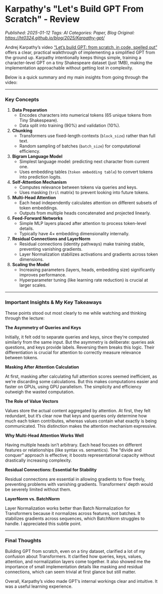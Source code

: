 # Karpathy's "Let's Build GPT From Scratch" - Review
_Published: 2025-01-12_
_Tags: AI_
_Categories: Paper, Blog_
_Original: https://ht0324.github.io/blog/2025/Karpathy-gpt/_

<p>Andrej Karpathy’s video <a href="https://www.youtube.com/watch?v=kCc8FmEb1nY">“Let’s build GPT: from scratch, in code, spelled out”</a> offers a clear, practical walkthrough of implementing a simplified GPT from the ground up. Karpathy intentionally keeps things simple, training a character-level GPT on a tiny Shakespeare dataset (just 1MB), making the implementation approachable without getting lost in complexity.</p>

<p>Below is a quick summary and my main insights from going through the video:</p>

<hr />

<h3 id="key-concepts">Key Concepts</h3>

<ol>
  <li><strong>Data Preparation</strong>
    <ul>
      <li>Encodes characters into numerical tokens (65 unique tokens from Tiny Shakespeare).</li>
      <li>Data split into training (90%) and validation (10%).</li>
    </ul>
  </li>
  <li><strong>Chunking</strong>
    <ul>
      <li>Transformers use fixed-length contexts (<code class="language-plaintext highlighter-rouge">block_size</code>) rather than full text.</li>
      <li>Random sampling of batches (<code class="language-plaintext highlighter-rouge">batch_size</code>) for computational efficiency.</li>
    </ul>
  </li>
  <li><strong>Bigram Language Model</strong>
    <ul>
      <li>Simplest language model: predicting next character from current one.</li>
      <li>Uses embedding tables (<code class="language-plaintext highlighter-rouge">token embedding table</code>) to convert tokens into prediction logits.</li>
    </ul>
  </li>
  <li><strong>Self-Attention Mechanism</strong>
    <ul>
      <li>Computes relevance between tokens via queries and keys.</li>
      <li>Uses masking (<code class="language-plaintext highlighter-rouge">tril</code> matrix) to prevent looking into future tokens.</li>
    </ul>
  </li>
  <li><strong>Multi-Head Attention</strong>
    <ul>
      <li>Each head independently calculates attention on different subsets of token embeddings.</li>
      <li>Outputs from multiple heads concatenated and projected linearly.</li>
    </ul>
  </li>
  <li><strong>Feed-Forward Networks</strong>
    <ul>
      <li>Simple MLP layers placed after attention to process token-level details.</li>
      <li>Typically have 4× embedding dimensionality internally.</li>
    </ul>
  </li>
  <li><strong>Residual Connections and LayerNorm</strong>
    <ul>
      <li>Residual connections (identity pathways) make training stable, preventing vanishing gradients.</li>
      <li>Layer Normalization stabilizes activations and gradients across token dimensions.</li>
    </ul>
  </li>
  <li><strong>Scaling the Model</strong>
    <ul>
      <li>Increasing parameters (layers, heads, embedding size) significantly improves performance.</li>
      <li>Hyperparameter tuning (like learning rate reduction) is crucial at larger scales.</li>
    </ul>
  </li>
</ol>

<hr />

<h3 id="important-insights--my-key-takeaways">Important Insights &amp; My Key Takeaways</h3>

<p>These points stood out most clearly to me while watching and thinking through the lecture:</p>

<p><strong>The Asymmetry of Queries and Keys</strong></p>

<p>Initially, it felt odd to separate queries and keys, since they’re computed similarly from the same input. But the asymmetry is deliberate: queries ask questions, and keys provide labels. Reversing them breaks this logic. Their differentiation is crucial for attention to correctly measure relevance between tokens.</p>

<p><strong>Masking After Attention Calculation</strong></p>

<p>At first, masking after calculating full attention scores seemed inefficient, as we’re discarding some calculations. But this makes computations easier and faster on GPUs, using GPU parallelism. The simplicity and efficiency outweigh the wasted computation.</p>

<p><strong>The Role of Value Vectors</strong></p>

<p>Values store the actual content aggregated by attention. At first, they felt redundant, but it’s clear now that keys and queries only determine how much each token contributes, whereas values contain what exactly is being communicated. This distinction makes the attention mechanism expressive.</p>

<p><strong>Why Multi-Head Attention Works Well</strong></p>

<p>Having multiple heads isn’t arbitrary. Each head focuses on different features or relationships (like syntax vs. semantics). The “divide and conquer” approach is effective; it boosts representational capacity without drastically increasing complexity.</p>

<p><strong>Residual Connections: Essential for Stability</strong></p>

<p>Residual connections are essential in allowing gradients to flow freely, preventing problems with vanishing gradients. Transformers’ depth would be severely limited without them.</p>

<p><strong>LayerNorm vs. BatchNorm</strong></p>

<p>Layer Normalization works better than Batch Normalization for Transformers because it normalizes across features, not batches. It stabilizes gradients across sequences, which BatchNorm struggles to handle. I appreciated this subtle point.</p>

<hr />

<h3 id="final-thoughts">Final Thoughts</h3>

<p>Building GPT from scratch, even on a tiny dataset, clarified a lot of my confusion about Transformers. It clarified how queries, keys, values, attention, and normalization layers come together. It also showed me the importance of small implementation details like masking and residual connections, which can seem trivial at first glance but still matter.</p>

<p>Overall, Karpathy’s video made GPT’s internal workings clear and intuitive. It was a useful learning experience.</p>
